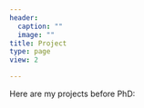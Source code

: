 ```yaml
---
header:
  caption: ""
  image: ""
title: Project
type: page
view: 2

---
```


Here are my projects before PhD:
